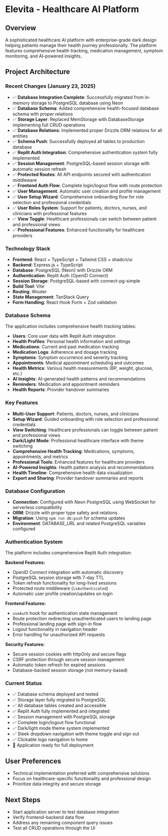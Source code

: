 # Elevita - Healthcare AI Platform

## Overview
A sophisticated healthcare AI platform with enterprise-grade dark design helping patients manage their health journey professionally. The platform features comprehensive health tracking, medication management, symptom monitoring, and AI-powered insights.

## Project Architecture

### Recent Changes (January 23, 2025)
- ✅ **Database Integration Complete**: Successfully migrated from in-memory storage to PostgreSQL database using Neon
- ✅ **Database Schema**: Added comprehensive health-focused database schema with proper relations
- ✅ **Storage Layer**: Replaced MemStorage with DatabaseStorage implementing full CRUD operations
- ✅ **Database Relations**: Implemented proper Drizzle ORM relations for all entities
- ✅ **Schema Push**: Successfully deployed all tables to production database
- ✅ **Replit Auth Integration**: Comprehensive authentication system fully implemented
- ✅ **Session Management**: PostgreSQL-based session storage with automatic session refresh
- ✅ **Protected Routes**: All API endpoints secured with authentication middleware
- ✅ **Frontend Auth Flow**: Complete login/logout flow with route protection
- ✅ **User Management**: Automatic user creation and profile management
- ✅ **User Setup Wizard**: Comprehensive onboarding flow for role selection and professional credentials
- ✅ **User Roles System**: Support for patients, doctors, nurses, and clinicians with professional features
- ✅ **View Toggle**: Healthcare professionals can switch between patient and professional views
- ✅ **Professional Features**: Enhanced functionality for healthcare providers

### Technology Stack
- **Frontend**: React + TypeScript + Tailwind CSS + shadcn/ui
- **Backend**: Express.js + TypeScript
- **Database**: PostgreSQL (Neon) with Drizzle ORM
- **Authentication**: Replit Auth (OpenID Connect)
- **Session Storage**: PostgreSQL-based with connect-pg-simple
- **Build Tool**: Vite
- **Routing**: Wouter
- **State Management**: TanStack Query
- **Form Handling**: React Hook Form + Zod validation

### Database Schema
The application includes comprehensive health tracking tables:
- **Users**: Core user data with Replit Auth integration
- **Health Profiles**: Personal health information and settings
- **Medications**: Current and past medication tracking
- **Medication Logs**: Adherence and dosage tracking
- **Symptoms**: Symptom occurrence and severity tracking
- **Appointments**: Medical appointment scheduling and outcomes
- **Health Metrics**: Various health measurements (BP, weight, glucose, etc.)
- **AI Insights**: AI-generated health patterns and recommendations
- **Reminders**: Medication and appointment reminders
- **Health Reports**: Provider handover summaries

### Key Features
- **Multi-User Support**: Patients, doctors, nurses, and clinicians
- **Setup Wizard**: Guided onboarding with role selection and professional credentials
- **View Switching**: Healthcare professionals can toggle between patient and professional views
- **Dark/Light Mode**: Professional healthcare interface with theme switching
- **Comprehensive Health Tracking**: Medications, symptoms, appointments, and metrics
- **Professional Tools**: Enhanced features for healthcare providers
- **AI-Powered Insights**: Health pattern analysis and recommendations
- **Health Timeline**: Comprehensive health data visualization
- **Export and Sharing**: Provider handover summaries and reports

### Database Configuration
- **Connection**: Configured with Neon PostgreSQL using WebSocket for serverless compatibility
- **ORM**: Drizzle with proper type safety and relations
- **Migration**: Using `npm run db:push` for schema updates
- **Environment**: DATABASE_URL and related PostgreSQL variables configured

### Authentication System
The platform includes comprehensive Replit Auth integration:

**Backend Features:**
- OpenID Connect integration with automatic discovery
- PostgreSQL session storage with 7-day TTL
- Token refresh functionality for long-lived sessions
- Protected route middleware (`isAuthenticated`)
- Automatic user profile creation/updates on login

**Frontend Features:**
- `useAuth` hook for authentication state management
- Route protection redirecting unauthenticated users to landing page
- Professional landing page with sign-in flow
- Logout functionality in navigation header
- Error handling for unauthorized API requests

**Security Features:**
- Secure session cookies with httpOnly and secure flags
- CSRF protection through secure session management
- Automatic token refresh for expired sessions
- Database-backed session storage (not memory-based)

### Current Status
- ✅ Database schema deployed and tested
- ✅ Storage layer fully migrated to PostgreSQL
- ✅ All database tables created and accessible
- ✅ Replit Auth fully implemented and integrated
- ✅ Session management with PostgreSQL storage
- ✅ Complete login/logout flow functional
- ✅ Dark/light mode theme system implemented
- ✅ Sleek dropdown navigation with theme toggle and sign out
- ✅ Clickable logo navigation to home
- 🔄 Application ready for full deployment

## User Preferences
- Technical implementation preferred with comprehensive solutions
- Focus on healthcare-specific functionality and professional design
- Prioritize data integrity and secure storage

## Next Steps
- Start application server to test database integration
- Verify frontend-backend data flow
- Address any remaining component query issues
- Test all CRUD operations through the UI